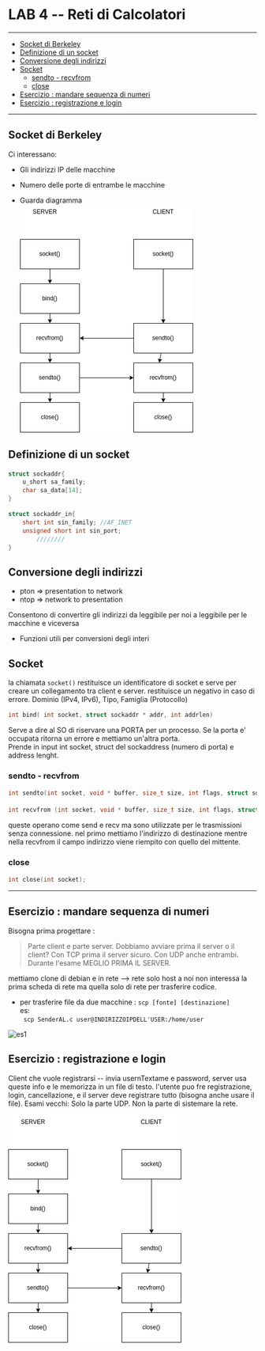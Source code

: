 # LAB 4 -- Reti di Calcolatori 

---

<!-- TOC -->
- [Socket di Berkeley](#socket-di-berkeley)
- [Definizione di un socket](#definizione-di-un-socket)
- [Conversione degli indirizzi](#conversione-degli-indirizzi)
- [Socket](#socket)
    - [sendto - recvfrom](#sendto---recvfrom)
    - [close](#close)
- [Esercizio : mandare sequenza di numeri](#esercizio--mandare-sequenza-di-numeri)
- [Esercizio : registrazione e login](#esercizio--registrazione-e-login)
<!-- /TOC -->

---

## Socket di Berkeley
Ci interessano:  
* Gli indirizzi IP delle macchine  
* Numero delle porte di entrambe le macchine
  
* Guarda diagramma ![lab03-1](./lab03.drawio.png)

## Definizione di un socket

```c
struct sockaddr{
    u_short sa_family;
    char sa_data[14];
}
```

```c
struct sockaddr_in{
    short int sin_family; //AF_INET
    unsigned short int sin_port;
        ////////
}
```

## Conversione degli indirizzi

* pton => presentation to network
* ntop => network to presentation  

Consentono di convertire gli indirizzi da leggibile per noi a leggibile per le macchine e viceversa  

* Funzioni utili per conversioni degli interi

## Socket

la chiamata ```socket()``` restituisce un identificatore di socket e serve per creare un collegamento tra client e server. restituisce un negativo in caso di errore. Dominio (IPv4, IPv6), Tipo, Famiglia (Protocollo)  

```c
int bind( int socket, struct sockaddr * addr, int addrlen)
```   
Serve a dire al SO di riservare una PORTA per un processo.  Se la porta e' occupata ritorna un errore e mettiamo un'altra porta.  
Prende in input int socket, struct del sockaddress (numero di porta)  e address lenght.  

### sendto - recvfrom 

```c
int sendto(int socket, void * buffer, size_t size, int flags, struct sockaddr * addr, size_t lenght);

int recvfrom (int socket, void * buffer, size_t size, int flags, struct sockaddr * addr, size_t * lenght);
```
queste operano come send e recv ma sono utilizzate per le trasmissioni senza connessione.  nel primo mettiamo l'indirizzo di destinazione mentre nella recvfrom il campo indirizzo viene riempito con quello del mittente.  

### close

```c
int close(int socket);
```

---

## Esercizio : mandare sequenza di numeri

Bisogna prima progettare  : 
> Parte client e parte server. 
> Dobbiamo avviare prima il server o il client?
Con TCP prima il server sicuro.  Con UDP anche entrambi. Durante l'esame MEGLIO PRIMA IL SERVER.  

mettiamo clone di debian e in rete --> rete solo host 
a noi non interessa la prima scheda di rete ma quella solo di rete per trasferire codice.  

* per trasferire file da due macchine : 
```scp [fonte] [destinazione]```   
es:  
``` scp SenderAL.c user@INDIRIZZOIPDELL'USER:/home/user```

![es1](./labConnessioneDiRete/lab3-1.drawio.png) 
  

## Esercizio : registrazione e login
Client che vuole registrarsi -- invia usernTextame e password, server usa queste info e le memorizza in un file di testo. l'utente puo fre registrazione, login, cancellazione, e il server deve registrare tutto (bisogna anche usare il file). Esami vecchi: Solo la parte UDP. Non la parte di sistemare la rete.  
  
![lab3-2](./lab03.drawio.png)